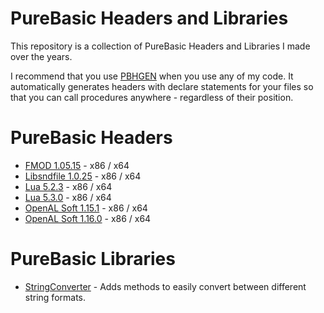 # PureBasic Headers and Libraries
This repository is a collection of PureBasic Headers and Libraries I made over the years.

I recommend that you use [PBHGEN](https://github.com/00laboratories/PBHGEN) when you use any of my code. It automatically generates headers with declare statements for your files so that you can call procedures anywhere - regardless of their position.

# PureBasic Headers
- [FMOD 1.05.15](/FMOD) - x86 / x64
- [Libsndfile 1.0.25](/Libsndfile) - x86 / x64
- [Lua 5.2.3](/Lua) - x86 / x64
- [Lua 5.3.0](/Lua) - x86 / x64
- [OpenAL Soft 1.15.1](/OpenAL%20Soft) - x86 / x64
- [OpenAL Soft 1.16.0](/OpenAL%20Soft) - x86 / x64

# PureBasic Libraries
- [StringConverter](/StringConverter) - Adds methods to easily convert between different string formats.
